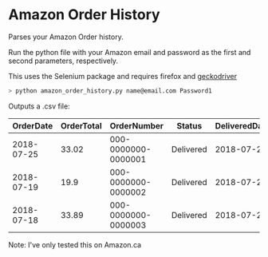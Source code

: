 # Amazon Order History
Parses your Amazon Order history.

Run the python file with your Amazon email and password as the first and second parameters, respectively.

This uses the Selenium package and requires firefox and [geckodriver](https://github.com/mozilla/geckodriver/releases)


```sh
> python amazon_order_history.py name@email.com Password1
```

Outputs a .csv file:

|OrderDate |OrderTotal|OrderNumber|Status|DeliveredDate|
|----------|----------|-----------|------|-------------|
|2018-07-25|33.02|000-0000000-0000001|Delivered|2018-07-26|
|2018-07-19|19.9|000-0000000-0000002|Delivered|2018-07-25|
|2018-07-18|33.89|000-0000000-0000003|Delivered|2018-07-21|


Note: I've only tested this on Amazon.ca
